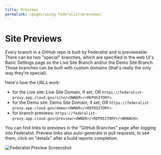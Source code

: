 ```yaml
---
title: Previews
permalink: /pages/using-federalist/previews/
---
```


# Site Previews 

_Every_ branch in a GitHub repo is built by Federalist and is previewable. There can be two "special" branches, which are specified in the web UI's Basic Settings page as the Live Site Branch and/or the Demo Site Branch. Those branches can be built with custom domains (that's really the only way they're special).

Here's how the URLs work:
- for the Live site: Live Site Domain, if set, OR `https://federalist-proxy.app.cloud.gov/site/<OWNER>/<REPOSITORY>`.
- for the Demo site:  Demo Site Domain, if set, OR `https://federalist-proxy.app.cloud.gov/demo/<OWNER>/<REPOSITORY>`.
- for branch previews:  `https://federalist-proxy.app.cloud.gov/preview/<OWNER>/<REPOSITORY>/<BRANCH>`.

You can find links to previews in the "GitHub Branches" page after logging into Federalist. Preview links also auto-generate in pull requests; to see them, click on "details" after a build reports completion.

![Federalist Preview Screenshot]({{site.baseurl}}/assets/images/federalist-preview.png)
